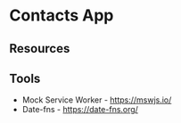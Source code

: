 # Contacts App

## Resources

## Tools

- Mock Service Worker - https://mswjs.io/
- Date-fns - https://date-fns.org/
